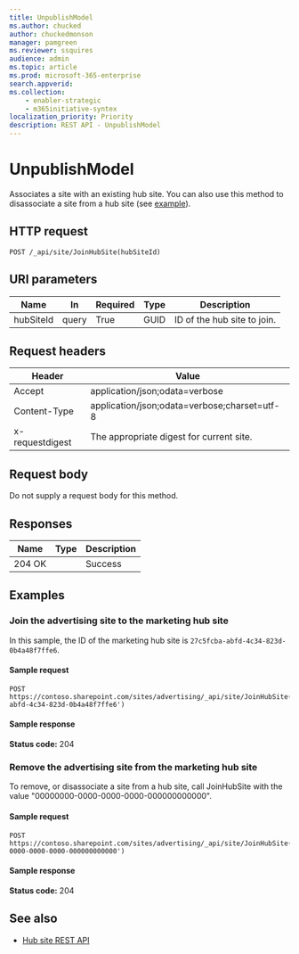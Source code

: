 ```yaml
---
title: UnpublishModel
ms.author: chucked
author: chuckedmonson
manager: pamgreen
ms.reviewer: ssquires
audience: admin
ms.topic: article
ms.prod: microsoft-365-enterprise
search.appverid: 
ms.collection: 
    - enabler-strategic
    - m365initiative-syntex
localization_priority: Priority
description: REST API - UnpublishModel
---
```


# UnpublishModel

Associates a site with an existing hub site. You can also use this method to disassociate a site from a hub site (see [example](#examples)).

## HTTP request

```HTTP
POST /_api/site/JoinHubSite(hubSiteId)
```

## URI parameters

|Name |In |Required|Type|Description|
|-----|---|--------|----|-----------|
|hubSiteId|query|True|GUID|ID of the hub site to join.|

## Request headers

| Header | Value |
|--------|-------|
|Accept|application/json;odata=verbose|
|Content-Type|application/json;odata=verbose;charset=utf-8|
|x-requestdigest|The appropriate digest for current site.|

## Request body

Do not supply a request body for this method.

## Responses

| Name   | Type  | Description|
|--------|-------|------------|
|204 OK| |Success|

## Examples

### Join the advertising site to the marketing hub site

In this sample, the ID of the marketing hub site is `27c5fcba-abfd-4c34-823d-0b4a48f7ffe6`.

#### Sample request

```HTTP
POST
https://contoso.sharepoint.com/sites/advertising/_api/site/JoinHubSite('27c5fcba-abfd-4c34-823d-0b4a48f7ffe6')
```

#### Sample response

**Status code:** 204

### Remove the advertising site from the marketing hub site

To remove, or disassociate a site from a hub site, call JoinHubSite with the value "00000000-0000-0000-0000-000000000000".

#### Sample request

```HTTP
POST
https://contoso.sharepoint.com/sites/advertising/_api/site/JoinHubSite('00000000-0000-0000-0000-000000000000')
```

#### Sample response

**Status code:** 204

## See also

- [Hub site REST API](hub-site-rest-api.md)